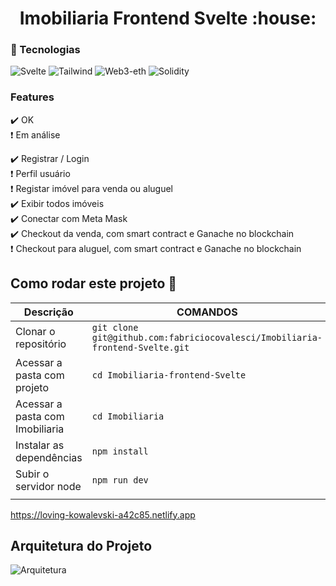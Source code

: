 

<h1 align="center"> 
   Imobiliaria Frontend Svelte :house:
</h1>

 ### :link: Tecnologias


![Svelte](https://img.shields.io/badge/Svelte-v3.0.0-blue) 
![Tailwind](https://img.shields.io/badge/Tailwind-v1.9.6-blue) 
![Web3-eth](https://img.shields.io/badge/Web3eth-v1.3.0-blue)
![Solidity](https://img.shields.io/badge/Solidity-v0.4.25-blue) 


### Features

:heavy_check_mark: OK <br>
:heavy_exclamation_mark: Em análise <br>

:heavy_check_mark: Registrar / Login  <br>
:heavy_exclamation_mark: Perfil usuário  <br>
:heavy_exclamation_mark: Registar imóvel para venda ou aluguel  <br>
:heavy_check_mark: Exibir todos imóveis  <br>
:heavy_check_mark: Conectar com Meta Mask  <br>
:heavy_check_mark: Checkout da venda, com smart contract e Ganache no blockchain  <br>
:heavy_exclamation_mark: Checkout para aluguel, com smart contract e Ganache no blockchain  <br>








## Como rodar este projeto  :dart:


|           Descrição                  |                                      COMANDOS                                      |  
|--------------------------------------|------------------------------------------------------------------------------------|
|  Clonar o repositório                |  `git clone git@github.com:fabriciocovalesci/Imobiliaria-frontend-Svelte.git`      |   
|  Acessar a pasta com projeto         |  `cd Imobiliaria-frontend-Svelte`                                                  | 
|  Acessar a pasta com Imobiliaria     |  `cd Imobiliaria`                                                                  |   
|  Instalar as dependências            |  `npm install`                                                                     |   
|  Subir o servidor node               |  `npm run dev`                                                                     |   
|                                      |                                                                                    |  



https://loving-kowalevski-a42c85.netlify.app


## Arquitetura do Projeto


![Arquitetura](https://user-images.githubusercontent.com/40548641/101282526-829e8580-37b4-11eb-8535-00bd85214344.png)
